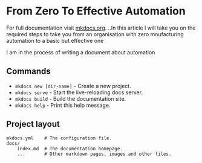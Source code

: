 # From Zero To Effective Automation 

For full documentation visit [mkdocs.org](https://mkdocs.org).
..In this article I will take you on the required steps to take you from an organisation with zero
mnufacturing automation to a basic but effective one

I am in the process of writing a document about automation

## Commands

* `mkdocs new [dir-name]` - Create a new project.
* `mkdocs serve` - Start the live-reloading docs server.
* `mkdocs build` - Build the documentation site.
* `mkdocs help` - Print this help message.

## Project layout

    mkdocs.yml    # The configuration file.
    docs/
        index.md  # The documentation homepage.
        ...       # Other markdown pages, images and other files.
